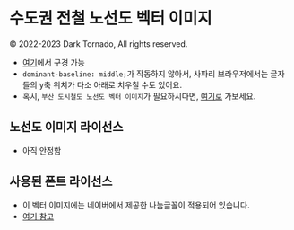 # 수도권 전철 노선도 벡터 이미지
© 2022-2023 Dark Tornado, All rights reserved.

* [여기](https://darktornado.github.io/MetroMapSVG/)에서 구경 가능
* `dominant-baseline: middle;`가 작동하지 않아서, 사파리 브라우저에서는 글자들의 y축 위치가 다소 아래로 치우칠 수도 있어요.
* 혹시, `부산 도시철도 노선도 벡터 이미지`가 필요하시다면, [여기로](https://github.com/DarkTornado/BusanSubwayLive) 가보세요.

## 노선도 이미지 라이선스
* 아직 안정함

## 사용된 폰트 라이선스
* 이 벡터 이미지에는 네이버에서 제공한 나눔글꼴이 적용되어 있습니다.
* [여기 참고](./FontLicense.md)
